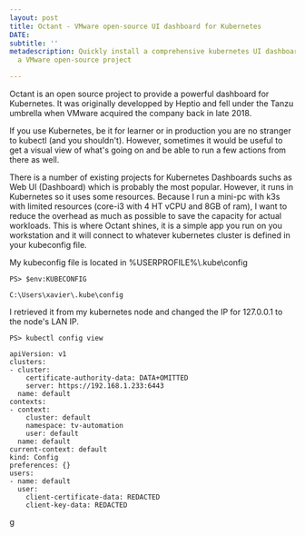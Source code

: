 ```yaml
---
layout: post
title: Octant - VMware open-source UI dashboard for Kubernetes
DATE: 
subtitle: ''
metadescription: Quickly install a comprehensive kubernetes UI dashboard with Octant,
  a VMware open-source project

---
```

Octant is an open source project to provide a powerful dashboard for Kubernetes. It was originally developped by Heptio and fell under the Tanzu umbrella when VMware acquired the company back in late 2018.

If you use Kubernetes, be it for learner or in production you are no stranger to kubectl (and you shouldn't). However, sometimes it would be useful to get a visual view of what's going on and be able to run a few actions from there as well. 

  
There is a number of existing projects for Kubernetes Dashboards suchs as Web UI (Dashboard) which is probably the most popular. However, it runs in Kubernetes so it uses some resources. Because I run a mini-pc with k3s with limited resources (core-i3 with 4 HT vCPU and 8GB of ram), I want to reduce the overhead as much as possible to save the capacity for actual workloads. This is where Octant shines, it is a simple app you run on you workstation and it will connect to whatever kubernetes cluster is defined in your kubeconfig file.

My kubeconfig file is located in %USERPROFILE%\\.kube\\config

    PS> $env:KUBECONFIG
    
    C:\Users\xavier\.kube\config

I retrieved it from my kubernetes node and changed the IP for 127.0.0.1 to the node's LAN IP.

    PS> kubectl config view
    
    apiVersion: v1
    clusters:
    - cluster:
        certificate-authority-data: DATA+OMITTED
        server: https://192.168.1.233:6443
      name: default
    contexts:
    - context:
        cluster: default
        namespace: tv-automation
        user: default
      name: default
    current-context: default
    kind: Config
    preferences: {}
    users:
    - name: default
      user:
        client-certificate-data: REDACTED
        client-key-data: REDACTED

g